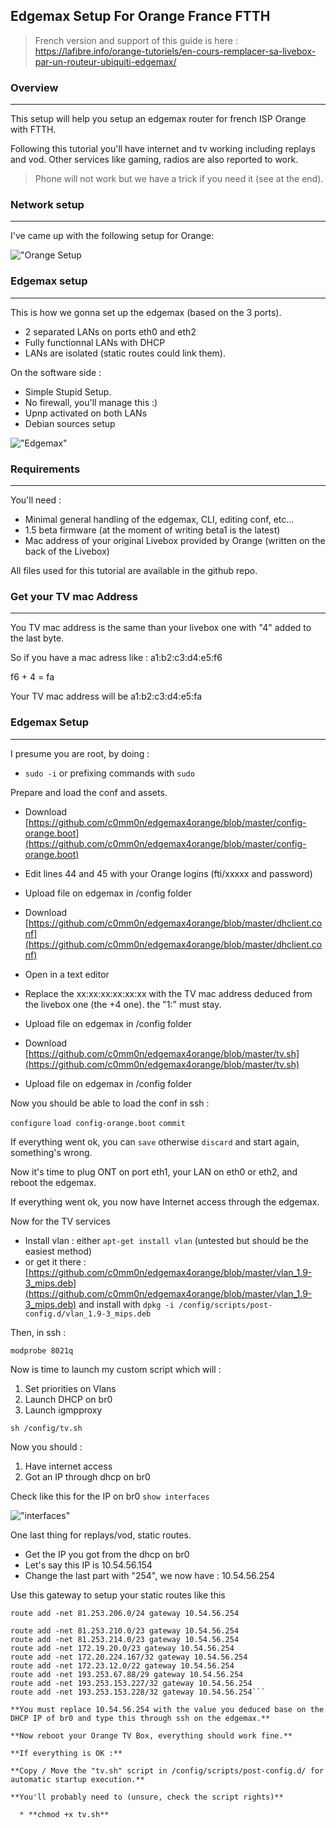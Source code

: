 ## Edgemax Setup For Orange France FTTH

> French version and support of this guide is here
 : https://lafibre.info/orange-tutoriels/en-cours-remplacer-sa-livebox-par-un-routeur-ubiquiti-edgemax/

### Overview
***
This setup will help you setup an edgemax router for french ISP Orange with
FTTH.

Following this tutorial you'll have internet and tv working including replays
and vod. Other services like gaming, radios are also reported to work.

> Phone will not work but we have a trick if you need it (see at the end).

### Network setup
***

I've came up with the following setup for Orange:

!["Orange Setup](http://community.ubnt.com/t5/image/serverpage/image-id/25010i86619C9E81B7169F/image-size/original?v=mpbl-1&px=-1 "Orange Setup")



### Edgemax setup
***

This is how we gonna set up the edgemax (based on the 3 ports).

  * 2 separated LANs on ports eth0 and eth2
  * Fully functionnal LANs with DHCP
  * LANs are isolated (static routes could link them).

On the software side :

  * Simple Stupid Setup.
  * No firewall, you'll manage this :)
  * Upnp activated on both LANs
  * Debian sources setup

!["Edgemax"](https://www.evernote.com/shard/s1/sh/54cd76a2-d198-4e8b-9a35-f8003a77301e/c51966d58cc33ca732cf2b4d599dfc87/deep/0/edgerouter-lite-1.jpg)

### Requirements
***

You'll need :

  * Minimal general handling of the edgemax, CLI, editing conf, etc...
  * 1.5 beta firmware (at the moment of writing beta1 is the latest)
  * Mac address of your original Livebox provided by Orange (written on the back of the Livebox)

All files used for this tutorial are available in the github repo.

### Get your TV mac Address
***

You TV mac address is the same than your livebox one with "4" added to the
last byte.

So if you have a mac adress like : a1:b2:c3:d4:e5:f6

f6 + 4 = fa

Your TV mac address will be a1:b2:c3:d4:e5:fa

### Edgemax Setup
***

I presume you are root, by doing :

  * `sudo -i` or prefixing commands with `sudo`

Prepare and load the conf and assets.

  * Download [https://github.com/c0mm0n/edgemax4orange/blob/master/config-orange.boot](https://github.com/c0mm0n/edgemax4orange/blob/master/config-orange.boot)
  * Edit lines 44 and 45 with your Orange logins (fti/xxxxx and password)
  * Upload file on edgemax in /config folder


  * Download [https://github.com/c0mm0n/edgemax4orange/blob/master/dhclient.conf](https://github.com/c0mm0n/edgemax4orange/blob/master/dhclient.conf)
  * Open in a text editor
  * Replace the xx:xx:xx:xx:xx:xx with the TV mac address deduced from the livebox one (the +4 one). the "1:" must stay.
  * Upload file on edgemax in /config folder


  * Download [https://github.com/c0mm0n/edgemax4orange/blob/master/tv.sh](https://github.com/c0mm0n/edgemax4orange/blob/master/tv.sh)
  * Upload file on edgemax in /config folder


Now you should be able to load the conf in ssh :

`configure`
`load config-orange.boot`
`commit`

If everything went ok, you can `save` otherwise `discard` and start again,
something's wrong.

Now it's time to plug ONT on port eth1, your LAN on eth0 or eth2, and reboot
the edgemax.

If everything went ok, you now have Internet access through the edgemax.

Now for the TV services

  * Install vlan : either `apt-get install vlan` (untested but should be the easiest method)
  * or get it there : [https://github.com/c0mm0n/edgemax4orange/blob/master/vlan_1.9-3_mips.deb](https://github.com/c0mm0n/edgemax4orange/blob/master/vlan_1.9-3_mips.deb) and install with `dpkg -i /config/scripts/post-config.d/vlan_1.9-3_mips.deb`

Then, in ssh :

`modprobe 8021q`


Now is time to launch my custom script which will :

  1. Set priorities on Vlans
  2. Launch DHCP on br0
  3. Launch igmpproxy

`sh /config/tv.sh`

Now you should :

  1. Have internet access
  2. Got an IP through dhcp on br0

Check like this for the IP on br0 `show interfaces`

!["interfaces"](https://www.evernote.com/shard/s1/sh/e6e3c4ab-15b5-43a4-ac30-2e29316400c3/8df6f38e2c8807482d576f56658f641c/deep/0/jb---ssh---80-24-et-jb---ssh---239-73.png)

One last thing for replays/vod, static routes.

  * Get the IP you got from the dhcp on br0
  * Let's say this IP is 10.54.56.154
  * Change the last part with "254", we now have : 10.54.56.254

Use this gateway to setup your static routes like this 

```route add -net 80.10.117.120/31 gateway 10.54.56.254
route add -net 81.253.206.0/24 gateway 10.54.56.254

route add -net 81.253.210.0/23 gateway 10.54.56.254
route add -net 81.253.214.0/23 gateway 10.54.56.254
route add -net 172.19.20.0/23 gateway 10.54.56.254
route add -net 172.20.224.167/32 gateway 10.54.56.254
route add -net 172.23.12.0/22 gateway 10.54.56.254
route add -net 193.253.67.88/29 gateway 10.54.56.254
route add -net 193.253.153.227/32 gateway 10.54.56.254
route add -net 193.253.153.228/32 gateway 10.54.56.254```

**You must replace 10.54.56.254 with the value you deduced base on the DHCP IP of br0 and type this through ssh on the edgemax.**

**Now reboot your Orange TV Box, everything should work fine.**

**If everything is OK :**

**Copy / Move the "tv.sh" script in /config/scripts/post-config.d/ for automatic startup execution.**

**You'll probably need to (unsure, check the script rights)**

  * **chmod +x tv.sh**

